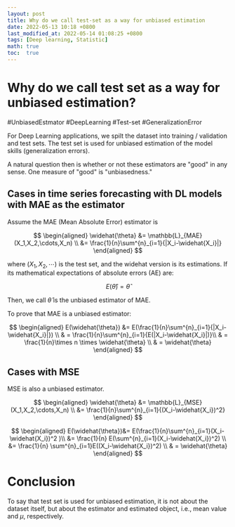 ```yaml
---
layout: post
title: Why do we call test-set as a way for unbiased estimation
date: 2022-05-13 10:18 +0800
last_modified_at: 2022-05-14 01:08:25 +0800
tags: [Deep learning, Statistic]
math: true
toc:  true
---
```


#   Why do we call test set as a way for unbiased estimation?
 #UnbiasedEstmator  #DeepLearning #Test-set   #GeneralizationError
  
 For Deep Learning applications, we spilt the dataset into training / validation and test sets. The test set is used for unbiased estimation of the model skills (generalization errors). 
 
A natural question then is whether or not these estimators are "good" in any sense. One measure of "good" is "unbiasedness."

##  Cases in time series forecasting with DL models with MAE as the estimator

Assume the MAE (Mean Absolute Error) estimator is

$$
\begin{aligned}
\widehat{\theta} &= \mathbb{L}_{MAE}(X_1,X_2,\cdots,X_n) \\
&= \frac{1}{n}\sum^{n}_{i=1}{|X_i-\widehat{X_i}|}
\end{aligned}
$$

where $(X_1,X_2,\cdots)$ is the test set, and the widehat version is its estimations. If its mathematical expectations of absolute errors (AE) are:

$$
E(\widehat{\theta}) = \widehat{\theta}
$$

Then, we call $\widehat{\theta}$ is the unbiased estimator of MAE.

To prove that MAE is a unbiased estimator:

$$
\begin{aligned}
E(\widehat{\theta}) &= E(\frac{1}{n}\sum^{n}_{i=1}{|X_i-\widehat{X_i}|}) \\
& = \frac{1}{n}\sum^{n}_{i=1}{E(|X_i-\widehat{X_i}|)}\\
& = \frac{1}{n}\times n \times  \widehat{\theta} \\
& = \widehat{\theta}
\end{aligned}
$$

## Cases with MSE
MSE is also a unbiased estimator. 

$$
\begin{aligned}
\widehat{\theta} &= \mathbb{L}_{MSE}(X_1,X_2,\cdots,X_n) \\
&= \frac{1}{n}\sum^{n}_{i=1}{(X_i-\widehat{X_i})^2}
\end{aligned}
$$

$$
\begin{aligned}
E(\widehat{\theta})&= E(\frac{1}{n}\sum^{n}_{i=1}(X_i-\widehat{X_i})^2 )\\
&= \frac{1}{n} E(\sum^{n}_{i=1}(X_i-\widehat{X_i})^2) \\
&= \frac{1}{n} \sum^{n}_{i=1}E((X_i-\widehat{X_i})^2) \\
& = \widehat{\theta}
\end{aligned}
$$

# Conclusion
To say that test set is used for unbiased estimation, it is not about the dataset itself, but about the estimator and estimated object, i.e., mean value and $\mu$, respectively.

